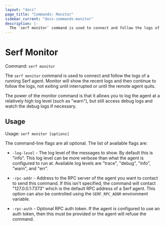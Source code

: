 ```yaml
---
layout: "docs"
page_title: "Commands: Monitor"
sidebar_current: "docs-commands-monitor"
description: |-
  The `serf monitor` command is used to connect and follow the logs of a running Serf agent. Monitor will show the recent logs and then continue to follow the logs, not exiting until interrupted or until the remote agent quits.
---
```


# Serf Monitor

Command: `serf monitor`

The `serf monitor` command is used to connect and follow the logs of a running
Serf agent. Monitor will show the recent logs and then continue to follow
the logs, not exiting until interrupted or until the remote agent quits.

The power of the monitor command is that it allows you to log the agent
at a relatively high log level (such as "warn"), but still access debug
logs and watch the debug logs if necessary.

## Usage

Usage: `serf monitor [options]`

The command-line flags are all optional. The list of available flags are:

* `-log-level` - The log level of the messages to show. By default this
  is "info". This log level can be more verbose than what the agent is
  configured to run at. Available log levels are "trace", "debug", "info",
  "warn", and "err".

* `-rpc-addr` - Address to the RPC server of the agent you want to contact
  to send this command. If this isn't specified, the command will contact
  "127.0.0.1:7373" which is the default RPC address of a Serf agent. This option
  can also be controlled using the `SERF_RPC_ADDR` environment variable.

* `-rpc-auth` - Optional RPC auth token. If the agent is configured to use
  an auth token, then this must be provided or the agent will refuse the
  command.

